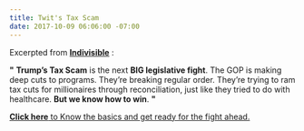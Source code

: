 ```yaml
---
title: Twit's Tax Scam
date: 2017-10-09 06:06:00 -07:00
---
```


Excerpted from [**Indivisible**](https://www.indivisible.org/) :

**"**  **Trump’s Tax Scam** is the next **BIG legislative fight**. The GOP is making deep cuts to programs. They’re breaking regular order. They’re trying to ram tax cuts for millionaires through reconciliation, just like they tried to do with healthcare. **But we know how to win**. **"**

[**Click here** to Know the basics and get ready for the fight ahead.](https://www.trumptaxscam.org/scam)